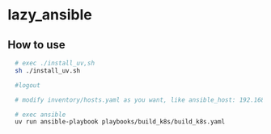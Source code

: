 # lazy_ansible

## How to use

 ```bash
   # exec ./install_uv,sh
   sh ./install_uv.sh

   #logout

   # modify inventory/hosts.yaml as you want, like ansible_host: 192.168.1.30
 
   # exec ansible
   uv run ansible-playbook playbooks/build_k8s/build_k8s.yaml  

 ```
